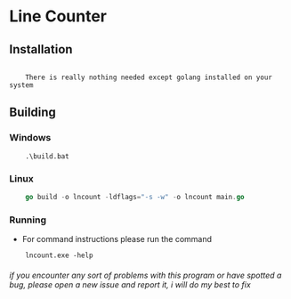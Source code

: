 # Line Counter

## Installation

```text

    There is really nothing needed except golang installed on your system
```

## Building

### Windows

```text
    .\build.bat
```

### Linux

```go
    go build -o lncount -ldflags="-s -w" -o lncount main.go
``` 

### Running

* For command instructions please run the command
```text
    lncount.exe -help
```

###### if you encounter any sort of problems with this program or have spotted a bug, please open a new issue and report it, i will do my best to fix